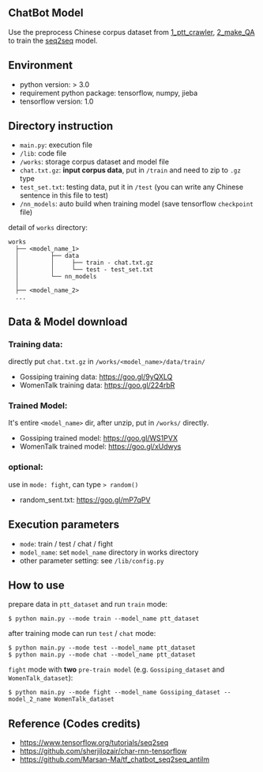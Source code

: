 ## ChatBot Model
Use the preprocess Chinese corpus dataset from [1_ptt_crawler](https://github.com/thisray/PTTChatBot_DL2017/tree/master/1_ptt_crawler), [2_make_QA](https://github.com/thisray/PTTChatBot_DL2017/tree/master/2_make_QA) to train the [seq2seq](https://www.tensorflow.org/tutorials/seq2seq) model.


## Environment
* python version: > 3.0
* requirement python package: tensorflow, numpy, jieba
* tensorflow version: 1.0 

## Directory instruction
* `main.py`: execution file
* `/lib`: code file
* `/works`: storage corpus dataset and model file 
* `chat.txt.gz`: **input corpus data**, put in `/train` and need to zip to `.gz` type
* `test_set.txt`: testing data, put it in `/test` (you can write any Chinese sentence in this file to test)
* `/nn_models`: auto build when training model (save tensorflow `checkpoint` file) 

detail of `works` directory:  

    works
      ├── <model_name_1>
      │         ├── data
      │         │     ├── train - chat.txt.gz
      │         │     └── test - test_set.txt
      │         └── nn_models
      │      
      ├── <model_name_2>
      ...


## Data & Model download

### Training data:
directly put `chat.txt.gz` in `/works/<model_name>/data/train/`
* Gossiping training data: https://goo.gl/9yQXLQ
* WomenTalk training data: https://goo.gl/224rbR

### Trained Model:
It's entire `<model_name>` dir, after unzip, put in `/works/` directly.
* Gossiping trained model: https://goo.gl/WS1PVX
* WomenTalk trained model: https://goo.gl/xUdwys

### optional:
use in `mode: fight`, can type `> random()`
* random_sent.txt: https://goo.gl/mP7qPV


## Execution parameters
* `mode`: train / test / chat / fight
* `model_name`: set `model_name` directory in works directory
* other parameter setting: see `/lib/config.py` 


## How to use

prepare data in `ptt_dataset` and run `train` mode:  

    $ python main.py --mode train --model_name ptt_dataset


after training mode can run `test` / `chat` mode:
    
    $ python main.py --mode test --model_name ptt_dataset
    $ python main.py --mode chat --model_name ptt_dataset

`fight` mode with **two** `pre-train model` (e.g. `Gossiping_dataset` and `WomenTalk_dataset`):
    
    $ python main.py --mode fight --model_name Gossiping_dataset -- model_2_name WomenTalk_dataset


## Reference (Codes credits)
* https://www.tensorflow.org/tutorials/seq2seq
* https://github.com/sherjilozair/char-rnn-tensorflow
* https://github.com/Marsan-Ma/tf_chatbot_seq2seq_antilm